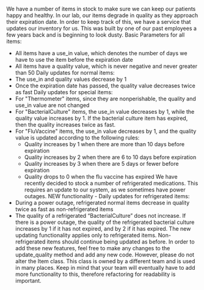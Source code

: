 We have a number of items in stock to make sure
we can keep our patients happy and healthy.
In our lab, our items degrade in quality as they approach their expiration
date. In order to keep track of this, we have a service that updates our
inventory for us. This was built by one of our past employees a few years back
and is beginning to look dusty.
Basic Parameters for all items:
  - All items have a use_in value, which denotes the number of days we have to
  use the item before the expiration date
  - All items have a quality value, which is never negative and never greater
  than 50
Daily updates for normal items:
  - The use_in and quality values decrease by 1
  - Once the expiration date has passed, the quality value decreases twice as
  fast
Daily updates for special items:
  - For "Thermometer" items, since they are nonperishable, the quality and
  use_in value are not changed
  - For "BacterialCulture" items, the use_in value decreases by 1, while the
  quality value increases by 1.  If the bacterial culture item has expired,
  then the quality increases twice as fast.
  - For "FluVaccine" items, the use_in value decreases by 1, and the quality
  value is updated according to the following rules:
      - Quality increases by 1 when there are more than 10 days before
      expiration
      - Quality increases by 2 when there are 6 to 10 days before expiration
      - Quality increases by 3 when there are 5 days or fewer before expiration
      - Quality drops to 0 when the flu vaccine has expired
We have recently decided to stock a number of refrigerated medications. This
requires an update to our system, as we sometimes have power outages.
NEW functionality - Daily updates for refrigerated items:
  - During a power outage, refrigerated normal items decrease in quality twice
  as fast as non-refrigerated items
  - The quality of a refrigerated “BacterialCulture” does not increase.  If
  there is a power outage, the quality of the refrigerated bacterial culture
  increases by 1 if it has not expired, and by 2 if it has expired.
The new updating functionality applies only to refrigerated items.
Non-refrigerated items should continue being updated as before.
In order to add these new features, feel free to make any changes to the
update_quality method and add any new code. However, please do not alter the
Item class. This class is owned by a different team and is used in many places.
Keep in mind that your team will eventually have to add more
functionality to this, therefore refactoring for readability is important.
